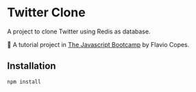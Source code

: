 # Twitter Clone

A project to clone Twitter using Redis as database.

📝 A tutorial project in [The Javascript Bootcamp](https://thejsbootcamp.com/) by Flavio Copes.

## Installation
`npm install`
